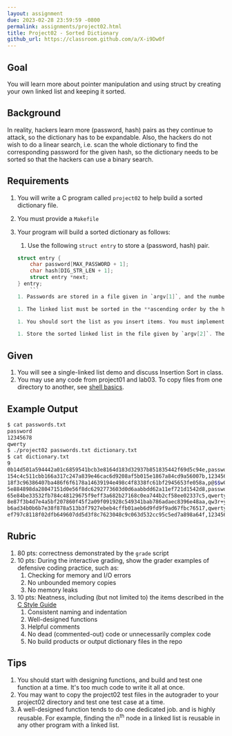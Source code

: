 ```yaml
---
layout: assignment
due: 2023-02-28 23:59:59 -0800
permalink: assignments/project02.html
title: Project02 - Sorted Dictionary
github_url: https://classroom.github.com/a/X-i9Dw0f
---
```


## Goal
You will learn more about pointer manipulation and using struct by creating your own linked list and keeping it sorted. 

## Background
In reality, hackers learn more (password, hash) pairs as they continue to attack, so the dictionary has to be expandable. Also, the hackers do not wish to do a linear search, i.e. scan the whole dictionary to find the corresponding password for the given hash, so the dictionary needs to be sorted so that the hackers can use a binary search. 

## Requirements
1. You will write a C program called `project02` to help build a sorted dictionary file.
1. You must provide a `Makefile` 
1. Your program will build a sorted dictionary as follows:
    1. Use the following `struct entry` to store a (password, hash) pair. 

    ```c
    struct entry {
        char password[MAX_PASSWORD + 1];
        char hash[DIG_STR_LEN + 1];
        struct entry *next;
    } entry;
        ```
    1. Passwords are stored in a file given in `argv[1]`, and the number of passwords in this file is unknown. In the password file, one password is stored in one line. For every password in the file, create (password, its sha256 hash), (l33t version of the password, its sha256 hash), (plus1 version of the password, its sha256 hash) pairs and add these 3 pairs as 3 nodes to a linked list. 

    1. The linked list must be sorted in the **ascending order by the hash value**. If the given (password, hash) pair exists in the linked list already, do not insert. 

    1. You should sort the list as you insert items. You must implement sorting yourself, i.e. do not use any sort functions provided in a library, e.g. C `qsort()`

    1. Store the sorted linked list in the file given by `argv[2]`. The first line of this file should be the number of pairs in the file. The subsequent lines would contain one (hash, password) pair per line, with a comma in between. 

## Given
1. You will see a single-linked list demo and discuss Insertion Sort in class.
1. You may use any code from project01 and lab03. To copy files from one directory to another, see [shell basics](https://github.com/usfca-cs-tools/docs/blob/main/shell-basics.md).

## Example Output

```sh
$ cat passwords.txt
password
12345678
qwerty
$ ./project02 passwords.txt dictionary.txt
$ cat dictionary.txt
9
0b14d501a594442a01c6859541bcb3e8164d183d32937b851835442f69d5c94e,password1
154c4c511cbb166a317c247a839e46cac6d9208af5b015e1867a84cd9a56007b,123456781
18f3c96386407ba486f6f6178a14639194e498c4f8338fc61bf2945653fe058a,p@$$w0rd
5e884898da28047151d0e56f8dc6292773603d0d6aabbdd62a11ef721d1542d8,password
65e84be33532fb784c48129675f9eff3a682b27168c0ea744b2cf58ee02337c5,qwerty
8e87f3b4d7e4a5bf207860f45f2a09f091928c549341bab786adaec8396e48aa,qw3r+y
b6ad34b0b6b7e38f878a513b3f7927ebeb4cffb01aeb6d9fd9f9ad67fbc76517,qwerty1
ef797c8118f02dfb649607dd5d3f8c7623048c9c063d532cc95c5ed7a898a64f,12345678
```

## Rubric
1. 80 pts: correctness demonstrated by the `grade` script
1. 10 pts: During the interactive grading, show the grader examples of defensive coding practice, such as:
    1. Checking for memory and I/O errors
    1. No unbounded memory copies
    1. No memory leaks
1. 10 pts: Neatness, including (but not limited to) the items described in the [C Style Guide](https://github.com/usfca-cs-tools/docs/blob/main/c-style.md)
    1. Consistent naming and indentation
    1. Well-designed functions
    1. Helpful comments
    1. No dead (commented-out) code or unnecessarily complex code
    1. No build products or output dictionary files in the repo

## Tips
1. You should start with designing functions, and build and test one function at a time. It's too much code to write it all at once.
1. You may want to copy the project02 test files in the autograder to your project02 directory and test one test case at a time. 
1. A well-designed function tends to do one dedicated job. and is highly reusable. For example, finding the n<sup>th</sup> node in a linked list is reusable in any other program with a linked list.
